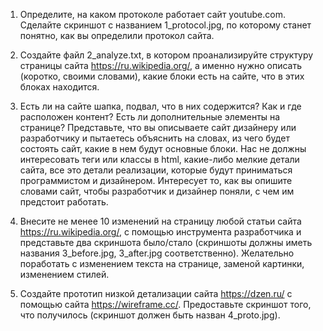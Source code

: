 1. Определите, на каком протоколе работает сайт youtube.com.
   Сделайте скриншот с названием 1_protocol.jpg, по которому станет понятно, как вы определили протокол сайта.

2. Создайте файл 2_analyze.txt, в котором проанализируйте структуру страницы сайта https://ru.wikipedia.org/,
   а именно нужно описать (коротко, своими словами), какие блоки есть на сайте, что в этих блоках находится.
   
4. Есть ли на сайте шапка, подвал, что в них содержится? Как и где расположен контент? Есть ли дополнительные элементы на странице?
   Представьте, что вы описываете сайт дизайнеру или разработчику и пытаетесь объяснить на словах, из чего будет состоять сайт, 
   какие в нем будут основные блоки. Нас не должны интересовать теги или классы в html, какие-либо мелкие детали сайта,
   все это детали реализации, которые будут приниматься программистом и дизайнером. Интересует то, как вы опишите словами сайт,
   чтобы разработчик и дизайнер поняли, с чем им предстоит работать.

3. Внесите не менее 10 изменений на страницу любой статьи сайта https://ru.wikipedia.org/,
   с помощью инструмента разработчика и представьте два скриншота было/стало (скриншоты должны иметь названия 3_before.jpg, 3_after.jpg соответственно).
   Желательно поработать с изменением текста на странице, заменой картинки, изменением стилей.

5. Создайте прототип низкой детализации сайта https://dzen.ru/ с помощью сайта https://wireframe.cc/.
   Предоставьте скриншот того, что получилось (скриншот должен быть назван 4_proto.jpg).
